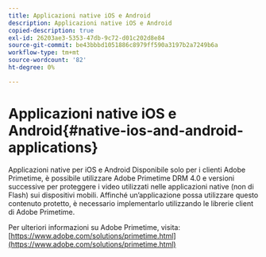 ```yaml
---
title: Applicazioni native iOS e Android
description: Applicazioni native iOS e Android
copied-description: true
exl-id: 26203ae3-5353-47db-9c72-d01c202d8e84
source-git-commit: be43bbbd1051886c8979ff590a3197b2a7249b6a
workflow-type: tm+mt
source-wordcount: '82'
ht-degree: 0%

---
```


# Applicazioni native iOS e Android{#native-ios-and-android-applications}

Applicazioni native per iOS e Android Disponibile solo per i clienti Adobe Primetime, è possibile utilizzare Adobe Primetime DRM 4.0 e versioni successive per proteggere i video utilizzati nelle applicazioni native (non di Flash) sui dispositivi mobili. Affinché un’applicazione possa utilizzare questo contenuto protetto, è necessario implementarlo utilizzando le librerie client di Adobe Primetime.

Per ulteriori informazioni su Adobe Primetime, visita: [https://www.adobe.com/solutions/primetime.html](https://www.adobe.com/solutions/primetime.html)
